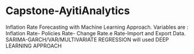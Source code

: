 # Capstone-AyitiAnalytics
Inflation Rate Forecasting with Machine Learning Approach. Variables are : Inflation Rate- Policies Rate- Change Rate.e Rate-Import and Export Data.
SARIMA-GARCH/VAR/MULTIVARIATE REGRESSION will used
DEEP LEARNING APPROACH

